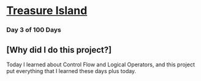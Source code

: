 # [Treasure Island]()
### Day 3 of 100 Days

## [Why did I do this project?]
Today I learned about Control Flow and Logical Operators, and this project put everything that I learned these days plus today.
